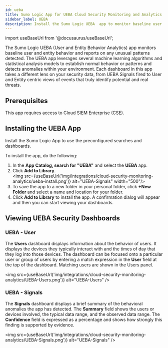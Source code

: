 ```yaml
---
id: ueba
title: Sumo Logic App for UEBA Cloud Security Monitoring and Analytics
sidebar_label: UEBA
description: Install the Sumo Logic UEBA  app to monitor baseline user and entity and report on detected patterns.
---
```


import useBaseUrl from '@docusaurus/useBaseUrl';

The Sumo Logic UEBA (User and Entity Behavior Analytics) app monitors baseline user and entity behavior and reports on any unusual patterns detected. The UEBA app leverages several machine learning algorithms and statistical analysis models to establish normal behavior or patterns and detects anomalies within your environment. Each dashboard in this app takes a different lens on your security data, from UEBA Signals fired to User and Entity centric views of events that truly identify potential and real threats.

## Prerequisites

This app requires access to Cloud SIEM Enterprise (CSE).

## Installing the UEBA App

Install the Sumo Logic App to use the preconfigured searches and dashboards.

To install the app, do the following:
1. In the **App Catalog, **search for "UEBA**"** and select the **UEBA** app.
2. Click **Add to Library**.<br/><img src={useBaseUrl('img/integrations/cloud-security-monitoring-analytics/ueba-install.png')} alt="UEBA-Signals" width="500"/>
3. To save the app to a new folder in your personal folder, click **+New Folder** and select a name and location for your folder.
4. Click **Add to Library** to install the app. A confirmation dialog will appear and then you can start viewing your  dashboards.


## Viewing UEBA Security Dashboards

### UEBA - User
The **Users** dashboard displays information about the behavior of users. It displays the devices they typically interact with and the times of day that they log into those devices. The dashboard can be focused onto a particular user or group of users by entering a match expression in the **User** field at the top of the dashboard. Matching users are shown in the Users panel.

<img src={useBaseUrl('img/integrations/cloud-security-monitoring-analytics/UEBA-Users.png')} alt="UEBA-Users" />

### UEBA - Signals
The **Signals** dashboard displays a brief summary of the behavioral anomalies the app has detected. The **Summary** field shows the users or devices involved, the typical data range, and the observed data range. The **Confidence** field is expressed as a percentage and shows how strongly this finding is supported by evidence.

<img src={useBaseUrl('img/integrations/cloud-security-monitoring-analytics/UEBA-Signals.png')} alt="UEBA-Signals" />
